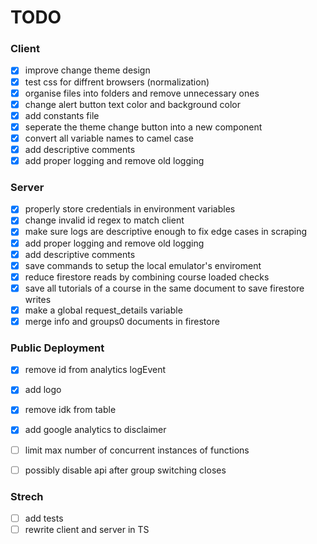 # TODO

### Client
- [x] improve change theme design
- [x] test css for diffrent browsers (normalization)
- [x] organise files into folders and remove unnecessary ones 
- [x] change alert button text color and background color
- [x] add constants file
- [x] seperate the theme change button into a new component
- [x] convert all variable names to camel case
- [x] add descriptive comments
- [x] add proper logging and remove old logging

### Server
- [x] properly store credentials in environment variables
- [x] change invalid id regex to match client
- [x] make sure logs are descriptive enough to fix edge cases in scraping
- [x] add proper logging and remove old logging
- [x] add descriptive comments
- [x] save commands to setup the local emulator's enviroment
- [x] reduce firestore reads by combining course loaded checks
- [x] save all tutorials of a course in the same document to save firestore writes
- [x] make a global request_details variable
- [x] merge info and groups0 documents in firestore

### Public Deployment
- [x] remove id from analytics logEvent
- [x] add logo
- [x] remove idk from table
- [x] add google analytics to disclaimer
- [ ] limit max number of concurrent instances of functions
- [ ] possibly disable api after group switching closes


### Strech
- [ ] add tests
- [ ] rewrite client and server in TS